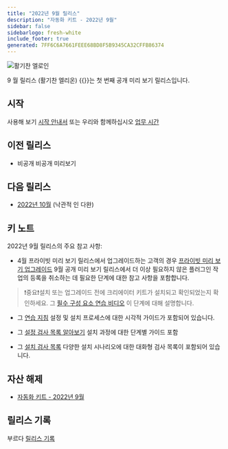 ```yaml
---
title: "2022년 9월 릴리스"
description: "자동화 키트 - 2022년 9월"
sidebar: false
sidebarlogo: fresh-white
include_footer: true
generated: 7FF6C6A7661FEEE68BD8F5B9345CA32CFFB86374
---
```


![활기찬 엘로인](/images/vibrant-elion.png)

9 월 릴리스 (활기찬 엘리온) {{<product-name>}}는 첫 번째 공개 미리 보기 릴리스입니다.

## 시작

사용해 보기 [시작 안내서](/ko/get-started) 또는 우리와 함께하십시오 [업무 시간](/ko/office-hours)

## 이전 릴리스

- 비공개 비공개 미리보기

## 다음 릴리스

- [2022년 10월](/ko/releases/october-2022) (낙관적 인 다완)

## 키 노트

2022년 9월 릴리스의 주요 참고 사항:

- 4월 프라이빗 미리 보기 릴리스에서 업그레이드하는 고객의 경우 [프라이빗 미리 보기 업그레이드](https://github.com/microsoft/powercat-automation-kit/blob/main/docs/private-preview-upgrade.md) 9월 공개 미리 보기 릴리스에서 더 이상 필요하지 않은 플러그인 작업의 등록을 취소하는 데 필요한 단계에 대한 참고 사항을 포함합니다.

>❗중요❗설치 또는 업그레이드 전에 크리에이터 키트가 설치되고 확인되었는지 확인하세요. 그 [필수 구성 요소 연습 비디오](https://github.com/microsoft/powercat-automation-kit/blob/main/docs/walkthrough.md) 이 단계에 대해 설명합니다.

- 그 [연습 지침](https://github.com/microsoft/powercat-automation-kit/blob/main/docs/walkthrough.md) 설정 및 설치 프로세스에 대한 시각적 가이드가 포함되어 있습니다.

- 그 [설정 검사 목록 알아보기](https://learn.microsoft.com/power-automate/guidance/automation-kit/setup/setup-checklist) 설치 과정에 대한 단계별 가이드 포함

- 그 [설치 검사 목록](/ko/get-started/install-checklist) 다양한 설치 시나리오에 대한 대화형 검사 목록이 포함되어 있습니다.

## 자산 해제

- [자동화 키트 - 2022년 9월](https://github.com/microsoft/powercat-automation-kit/releases/tag/AutomationKit-September2022)

## 릴리스 기록

부르다 [릴리스 기록](/ko/releases)

